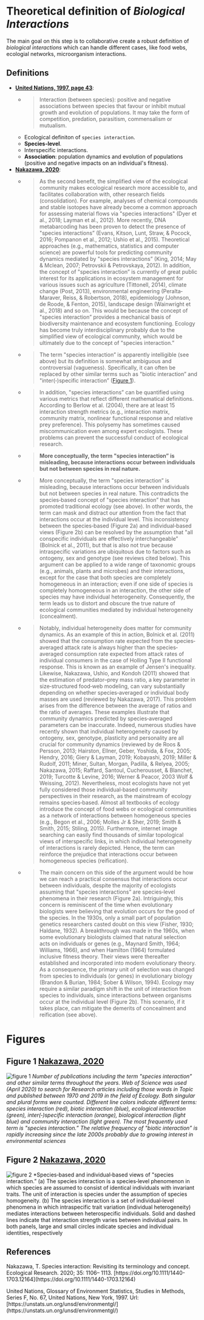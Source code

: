 # Theoretical definition of *Biological Interactions*

The main goal on this step is to collaborative create a robust definition of *biological interactions* which can handle different cases, like food webs, ecologial networks, microorganism interactions.

## Definitions

- **[United Nations, 1997, page 43](#united-nations-1997)**:
    - >Interaction (between species): positive and negative associations between species that favour or inhibit mutual growth and evolution of populations. It may take the form of competition, predation, parasitism, commensalism or mutualism.
    - Ecological definiton of `species interaction`.
    - **Species-level**.
    - Interspecific interactions.
    - **Association**: population dynamics and evolution of populations (positive and negative impacts on an individual's fitness).
- **[Nakazawa, 2020](#nakazawa-2020)**:
    - >As the second benefit, the simplified view of the ecological community makes ecological research more accessible to, and facilitates collaboration with, other research fields (consolidation). For example, analyses of chemical compounds and stable isotopes have already become a common approach for assessing material flows via "species interactions" (Dyer et al., 2018; Layman et al., 2012). More recently, DNA metabarcoding has been proven to detect the presence of "species interactions” (Evans, Kitson, Lunt, Straw, & Pocock, 2016; Pompanon et al., 2012; Ushio et al., 2015). Theoretical approaches (e.g., mathematics, statistics and computer science) are powerful tools for predicting community dynamics mediated by "species interactions” (King, 2014; May & Mclean, 2007; Petrovskii & Petrovskaya, 2012). In addition, the concept of "species interaction” is currently of great public interest for its applications in ecosystem management for various issues such as agriculture (Tittonell, 2014), climate change (Post, 2013), environmental engineering (Peralta‐Maraver, Reiss, & Robertson, 2018), epidemiology (Johnson, de Roode, & Fenton, 2015), landscape design (Wainwright et al., 2018) and so on. This would be because the concept of "species interaction” provides a mechanical basis of biodiversity maintenance and ecosystem functioning. Ecology has become truly interdisciplinary probably due to the simplified view of ecological community, which would be ultimately due to the concept of "species interaction.”
    - >The term "species interaction” is apparently intelligible (see above) but its definition is somewhat ambiguous and controversial (vagueness). Specifically, it can often be replaced by other similar terms such as "biotic interaction” and "inter(‐)specific interaction” ([Figure 1](#figure-1)).
    - >In addition, "species interactions” can be quantified using various metrics that reflect different mathematical definitions. According to Berlow et al. (2004), there are at least 15 interaction strength metrics (e.g., interaction matrix, community matrix, nonlinear functional response and relative prey preference). This polysemy has sometimes caused miscommunication even among expert ecologists. These problems can prevent the successful conduct of ecological research.
    - >**More conceptually, the term "species interaction” is misleading, because interactions occur between individuals but not between species in real nature.**
    - >More conceptually, the term "species interaction” is misleading, because interactions occur between individuals but not between species in real nature. This contradicts the species‐based concept of "species interaction” that has promoted traditional ecology (see above). In other words, the term can mask and distract our attention from the fact that interactions occur at the individual level. This inconsistency between the species‐based (Figure 2a) and individual‐based views (Figure 2b) can be resolved by the assumption that "all conspecific individuals are effectively interchangeable” (Bolnick et al., 2011), but that is also not true because intraspecific variations are ubiquitous due to factors such as ontogeny, sex and genotype (see reviews cited below). This argument can be applied to a wide range of taxonomic groups (e.g., animals, plants and microbes) and their interactions, except for the case that both species are completely homogeneous in an interaction; even if one side of species is completely homogeneous in an interaction, the other side of species may have individual heterogeneity. Consequently, the term leads us to distort and obscure the true nature of ecological communities mediated by individual heterogeneity (concealment).
    - >Notably, individual heterogeneity does matter for community dynamics. As an example of this in action, Bolnick et al. (2011) showed that the consumption rate expected from the species‐averaged attack rate is always higher than the species‐averaged consumption rate expected from attack rates of individual consumers in the case of Holling Type II functional response. This is known as an example of Jensen's inequality. Likewise, Nakazawa, Ushio, and Kondoh (2011) showed that the estimation of predator–prey mass ratio, a key parameter in size‐structured food‐web modeling, can vary substantially depending on whether species‐averaged or individual body masses are used (reviewed by Nakazawa, 2017). This problem arises from the difference between the average of ratios and the ratio of averages. These examples illustrate that community dynamics predicted by species‐averaged parameters can be inaccurate. Indeed, numerous studies have recently shown that individual heterogeneity caused by ontogeny, sex, genotype, plasticity and personality are all crucial for community dynamics (reviewed by de Roos & Persson, 2013; Hairston, Ellner, Geber, Yoshida, & Fox, 2005; Hendry, 2016; Giery & Layman, 2019; Kobayashi, 2019; Miller & Rudolf, 2011; Miner, Sultan, Morgan, Padilla, & Relyea, 2005; Nakazawa, 2015; Raffard, Santoul, Cucherousset, & Blanchet, 2019; Turcotte & Levine, 2016; Werner & Peacor, 2003 Wolf & Weissing, 2012). Nevertheless, most ecologists have not yet fully considered those individual‐based community perspectives in their research, as the mainstream of ecology remains species‐based. Almost all textbooks of ecology introduce the concept of food webs or ecological communities as a network of interactions between homogeneous species (e.g., Begon et al., 2006; Molles Jr & Sher, 2019; Smith & Smith, 2015; Stiling, 2015). Furthermore, internet image searching can easily find thousands of similar topological views of interspecific links, in which individual heterogeneity of interactions is rarely depicted. Hence, the term can reinforce the prejudice that interactions occur between homogeneous species (reification).
    - >The main concern on this side of the argument would be how we can reach a practical consensus that interactions occur between individuals, despite the majority of ecologists assuming that "species interactions” are species‐level phenomena in their research (Figure 2a). Intriguingly, this concern is reminiscent of the time when evolutionary biologists were believing that evolution occurs for the good of the species. In the 1930s, only a small part of population genetics researchers casted doubt on this view (Fisher, 1930; Haldane, 1932). A breakthrough was made in the 1960s, when some evolutionary biologists claimed that natural selection acts on individuals or genes (e.g., Maynard Smith, 1964; Williams, 1966), and when Hamilton (1964) formulated inclusive fitness theory. Their views were thereafter established and incorporated into modern evolutionary theory. As a consequence, the primary unit of selection was changed from species to individuals (or genes) in evolutionary biology (Brandon & Burian, 1984; Sober & Wilson, 1994). Ecology may require a similar paradigm shift in the unit of interaction from species to individuals, since interactions between organisms occur at the individual level (Figure 2b). This scenario, if it takes place, can mitigate the demerits of concealment and reification (see above).



# Figures

## Figure 1 [Nakazawa, 2020](#nakazawa-2020)

![figure 1][fig-1] *Number of publications including the term "species interaction” and other similar terms throughout the years. Web of Science was used (April 2020) to search for Research articles including those words in Topic and published between 1970 and 2019 in the field of Ecology. Both singular and plural forms were counted. Different line colors indicate different terms: species interaction (red), biotic interaction (blue), ecological interaction (green), inter(‐)specific interaction (orange), biological interaction (light blue) and community interaction (light green). The most frequently used term is "species interaction.” The relative frequency of "biotic interaction” is rapidly increasing since the late 2000s probably due to growing interest in environmental sciences*

## Figure 2 [Nakazawa, 2020](#nakazawa-2020)

![figure 2][fig-2] *Species‐based and individual‐based views of "species interaction.” (a) The species interaction is a species‐level phenomenon in which species are assumed to consist of identical individuals with invariant traits. The unit of interaction is species under the assumption of species homogeneity. (b) The species interaction is a set of individual‐level phenomena in which intraspecific trait variation (individual heterogeneity) mediates interactions between heterospecific individuals. Solid and dashed lines indicate that interaction strength varies between individual pairs. In both panels, large and small circles indicate species and individual identities, respectively

[fig-1]: https://esj-journals.onlinelibrary.wiley.com/cms/asset/ace005ae-2529-4c29-8329-b4ac3e08a2c2/ere12164-fig-0001-m.jpg
[fig-2]: https://esj-journals.onlinelibrary.wiley.com/cms/asset/b1d565c2-9094-4cd7-a23c-3f7eab87f584/ere12164-fig-0002-m.jpg

## References

<p name="nakazawa-2020">Nakazawa, T. Species interaction: Revisiting its terminology and concept. Ecological Research. 2020; 35: 1106– 1113. [https://doi.org/10.1111/1440-1703.12164](https://doi.org/10.1111/1440-1703.12164)</p>

<p name="united-nations-1997">United Nations, Glossary of Environment Statistics, Studies in Methods, Series F, No. 67, United Nations, New York, 1997. Url: [https://unstats.un.org/unsd/environmentgl/](https://unstats.un.org/unsd/environmentgl/)</p>



